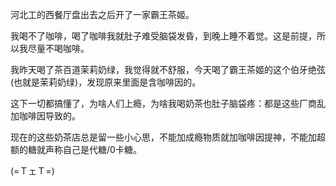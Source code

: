 河北工的西餐厅盘出去之后开了一家霸王茶姬。

我喝不了咖啡，喝了咖啡我就肚子难受脑袋发昏，到晚上睡不着觉。这是前提，所以我尽量不喝咖啡。

我昨天喝了茶百道茉莉奶绿，我觉得就不舒服，今天喝了霸王茶姬的这个伯牙绝弦(也就是茉莉奶绿)，发现原来里面是含咖啡因的。

这下一切都搞懂了，为啥人们上瘾，为啥我喝奶茶也肚子脑袋疼：都是这些厂商乱加咖啡因导致的。

现在的这些奶茶店总是留一些小心思，不能加成瘾物质就加咖啡因提神，不能加超额的糖就声称自己是代糖/0卡糖。

(=ＴェＴ=)